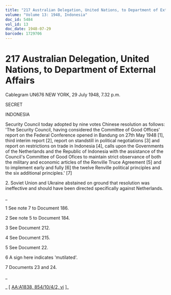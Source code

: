 ```yaml
---
title: "217 Australian Delegation, United Nations, to Department of External Affairs"
volume: "Volume 13: 1948, Indonesia"
doc_id: 5484
vol_id: 13
doc_date: 1948-07-29
barcode: 1729706
---
```


# 217 Australian Delegation, United Nations, to Department of External Affairs

Cablegram UN676 NEW YORK, 29 July 1948, 7.32 p.m.

SECRET

INDONESIA

Security Council today adopted by nine votes Chinese resolution as follows: 'The Security Council, having considered the Committee of Good Offices' report on the Federal Conference opened in Bandung on 27th May 1948 [1], third interim report [2], report on standstill in political negotiations [3] and report on restrictions on trade in Indonesia [4], calls upon the Governments of the Netherlands and the Republic of Indonesia with the assistance of the Council's Committee of Good Ofices to maintain strict observance of both the military and economic articles of the Renville Truce Agreement [5] and to implement early and fully [6] the twelve Renville political principles and the six additional principles.' [7]

2\. Soviet Union and Ukraine abstained on ground that resolution was ineffective and should have been directed specifically against Netherlands.

_

1 See note 7 to Document 186.

2 See note 5 to Document 184.

3 See Document 212.

4 See Document 215.

5 See Document 22.

6 A sign here indicates 'mutilated'.

7 Documents 23 and 24.

_

_ [ [AA:A1838, 854/10/4/2, vi](http://www.naa.gov.au/cgi-bin/Search?O=I&Number=1729706) ]_
